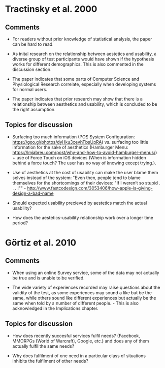 Tractinsky et al. 2000
======================

Comments
--------

*	For readers without prior knowledge of statistical analysis, the paper can be hard to read.

*	As inital research on the relationship between aestetics and usability, a diverse group of test participants would have shown if the hypothesis works for different demographics. This is also commented in the discussion section.

*	The paper indicates that some parts of Computer Science and Physiological Research correlate, especially when developing systems for normal users.

*	The paper indicates that prior research may show that there is a relationship between aesthetics and usability, which is concluded to be the right assumption.

Topics for discussion
---------------------

*	Surfacing too much information (POS System Configuration: https://goo.gl/photos/dyHku3cevhTbsUpRA) vs. surfacing too little information for the sake of aesthetics (Hamburger Menu: https://lmjabreu.com/post/why-and-how-to-avoid-hamburger-menus/) + use of Force Touch on iOS devices (When is information hidden behind a force touch? The user has no way of knowing except trying.).

*	Use of aesthetics at the cost of usability can make the user blame them selves instead of the system: "Even then, people tend to blame themselves for the shortcomings of their devices: "If I weren’t so stupid . . . !"" - http://www.fastcodesign.com/3053406/how-apple-is-giving-design-a-bad-name

*	Should expected usability precieved by aestetics match the actual usability?

*	How does the aestetics-usability relationship work over a longer time period?

Görtiz et al. 2010
==================

Comments
--------

*	When using an online Survey service, some of the data may not actually be true and is unable to be verified.

*	The wide variety of experiences recorded may raise questions about the validity of the test, as some experiences may sound a like but be the same, while others sound like different experiences but actually be the same when told by a number of different people. - This is also acknowledged in the Implications chapter.

Topics for discussion
---------------------

*	How does recently succesful services fulfil needs? (Facebook, MMORPGs (World of Warcraft), Google, etc.) and does any of them actually fulfil the same needs?

*	Why does fulfilment of one need in a particular class of situations inhibits the fulfilment of other needs?
